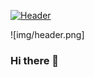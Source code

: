 [![Header](https://raw.githubusercontent.com/judo2000/<OWNER>/<OWNER>/readme_header.png "Header")](https://some-url.dev/)

![img/header.png]

### Hi there 👋

<!--
**judo2000/judo2000** is a ✨ _special_ ✨ repository because its `README.md` (this file) appears on your GitHub profile.

Here are some ideas to get you started:

- 🔭 I’m currently working on ...
- 🌱 I’m currently learning ...
- 👯 I’m looking to collaborate on ...
- 🤔 I’m looking for help with ...
- 💬 Ask me about ...
- 📫 How to reach me: ...
- 😄 Pronouns: ...
- ⚡ Fun fact: ...
-->
